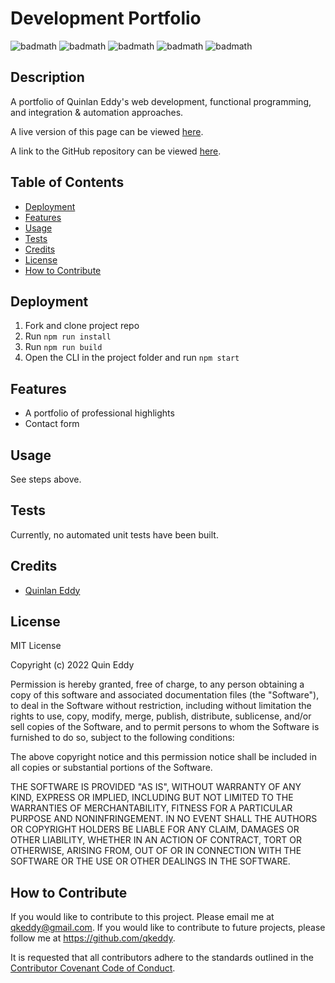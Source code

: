 # Development Portfolio
![badmath](https://img.shields.io/github/license/qkeddy/qkeddy-dev-portfolio)
![badmath](https://img.shields.io/github/issues/qkeddy/qkeddy-dev-portfolio)
![badmath](https://img.shields.io/github/languages/top/qkeddy/qkeddy-dev-portfolio)
![badmath](https://img.shields.io/github/watchers/qkeddy/qkeddy-dev-portfolio)
![badmath](https://img.shields.io/github/forks/qkeddy/qkeddy-dev-portfolio)


## Description
A portfolio of Quinlan Eddy's web development, functional programming, and integration &amp; automation approaches.


A live version of this page can be viewed [here](https://qkeddy.github.io/qkeddy-dev-portfolio).

A link to the GitHub repository can be viewed [here](https://github.com/qkeddy/qkeddy/qkeddy-dev-portfolio).

## Table of Contents

- [Deployment](#deployment)
- [Features](#features)
- [Usage](#usage)
- [Tests](#tests)
- [Credits](#credits)
- [License](#license)
- [How to Contribute](#how-to-contribute)

## Deployment
1. Fork and clone project repo
2. Run `npm run install`
3. Run `npm run build`
4. Open the CLI in the project folder and run `npm start`


## Features
- A portfolio of professional highlights
- Contact form

## Usage
See steps above.

## Tests
Currently, no automated unit tests have been built. 

## Credits
- [Quinlan Eddy](https://github.com/qkeddy)

## License
MIT License

Copyright (c) 2022 Quin Eddy

Permission is hereby granted, free of charge, to any person obtaining a copy
of this software and associated documentation files (the "Software"), to deal
in the Software without restriction, including without limitation the rights
to use, copy, modify, merge, publish, distribute, sublicense, and/or sell
copies of the Software, and to permit persons to whom the Software is
furnished to do so, subject to the following conditions:

The above copyright notice and this permission notice shall be included in all
copies or substantial portions of the Software.

THE SOFTWARE IS PROVIDED "AS IS", WITHOUT WARRANTY OF ANY KIND, EXPRESS OR
IMPLIED, INCLUDING BUT NOT LIMITED TO THE WARRANTIES OF MERCHANTABILITY,
FITNESS FOR A PARTICULAR PURPOSE AND NONINFRINGEMENT. IN NO EVENT SHALL THE
AUTHORS OR COPYRIGHT HOLDERS BE LIABLE FOR ANY CLAIM, DAMAGES OR OTHER
LIABILITY, WHETHER IN AN ACTION OF CONTRACT, TORT OR OTHERWISE, ARISING FROM,
OUT OF OR IN CONNECTION WITH THE SOFTWARE OR THE USE OR OTHER DEALINGS IN THE
SOFTWARE.



## How to Contribute

If you would like to contribute to this project. Please email me at qkeddy@gmail.com. If you would like to contribute to future projects, please follow me at https://github.com/qkeddy.

It is requested that all contributors adhere to the standards outlined in the [Contributor Covenant Code of Conduct](https://www.contributor-covenant.org/version/2/1/code_of_conduct/).